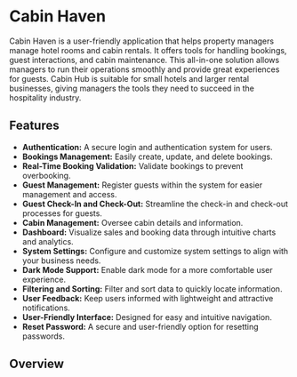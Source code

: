<h1>Cabin Haven</h1>
<p>Cabin Haven is a user-friendly application that helps property managers manage hotel rooms and cabin rentals. It offers tools for handling bookings, guest interactions, and cabin maintenance. This all-in-one solution allows managers to run their operations smoothly and provide great experiences for guests. Cabin Hub is suitable for small hotels and larger rental businesses, giving managers the tools they need to succeed in the hospitality industry.
</p>

<h2>Features</h2>
<ul>
  <li><b>Authentication:</b> A secure login and authentication system for users.</li>
  <li><b>Bookings Management:</b> Easily create, update, and delete bookings.</li>
  <li><b>Real-Time Booking Validation:</b> Validate bookings to prevent overbooking.</li>
  <li><b>Guest Management:</b> Register guests within the system for easier management and access.</li>
  <li><b>Guest Check-In and Check-Out:</b> Streamline the check-in and check-out processes for guests.</li>
  <li><b>Cabin Management:</b> Oversee cabin details and information.</li>
  <li><b>Dashboard:</b> Visualize sales and booking data through intuitive charts and analytics.</li>
  <li><b>System Settings:</b> Configure and customize system settings to align with your business needs.</li>
  <li><b>Dark Mode Support:</b> Enable dark mode for a more comfortable user experience.</li>
  <li><b>Filtering and Sorting:</b> Filter and sort data to quickly locate information.</li>
  <li><b>User Feedback:</b> Keep users informed with lightweight and attractive notifications.</li>
  <li><b>User-Friendly Interface:</b> Designed for easy and intuitive navigation.</li>
  <li><b>Reset Password:</b> A secure and user-friendly option for resetting passwords.</li>
</ul>

<h2>Overview</h2>
<ol list-type="1"></ol>
